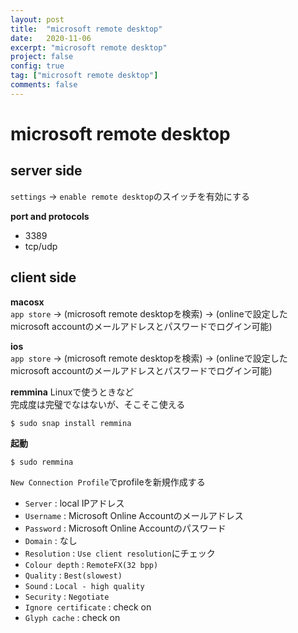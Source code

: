 ```yaml
---
layout: post
title:  "microsoft remote desktop"
date:   2020-11-06
excerpt: "microsoft remote desktop"
project: false
config: true
tag: ["microsoft remote desktop"]
comments: false
---
```


# microsoft remote desktop

## server side

`settings` -> `enable remote desktop`のスイッチを有効にする

**port and protocols**  
 - 3389
 - tcp/udp

## client side 

**macosx**  
`app store` -> (microsoft remote desktopを検索) -> (onlineで設定したmicrosoft accountのメールアドレスとパスワードでログイン可能)  

**ios**  
`app store` -> (microsoft remote desktopを検索) -> (onlineで設定したmicrosoft accountのメールアドレスとパスワードでログイン可能)  

**remmina**
Linuxで使うときなど  
完成度は完璧でなはないが、そこそこ使える  
```console
$ sudo snap install remmina
```

**起動**
```console
$ sudo remmina
```

`New Connection Profile`でprofileを新規作成する
 - `Server` : local IPアドレス
 - `Username` : Microsoft Online Accountのメールアドレス
 - `Password` : Microsoft Online Accountのパスワード
 - `Domain` : なし
 - `Resolution` : `Use client resolution`にチェック
 - `Colour depth` : `RemoteFX(32 bpp)`
 - `Quality` : `Best(slowest)`
 - `Sound` : `Local - high quality`
 - `Security` : `Negotiate`
 - `Ignore certificate` : check on
 - `Glyph cache` : check on
